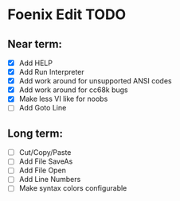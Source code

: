 # Foenix Edit TODO

## Near term:
- [x] Add HELP
- [x] Add Run Interpreter
- [x] Add work around for unsupported ANSI codes
- [x] Add work around for cc68k bugs
- [x] Make less VI like for noobs
- [ ] Add Goto Line

## Long term:
- [ ] Cut/Copy/Paste
- [ ] Add File SaveAs
- [ ] Add File Open
- [ ] Add Line Numbers
- [ ] Make syntax colors configurable
